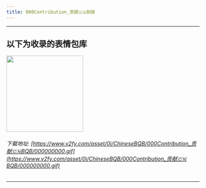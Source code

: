 ```yaml
---
title: 000Contribution_贡献🇨🇳BQB
---
```


------
## 以下为收录的表情包库

<!-- more -->

<img height='200px' style='height:200px;'  src='https://www.v2fy.com/asset/0i/ChineseBQB/000Contribution_贡献🇨🇳BQB/000000000.gif' data-original='https://www.v2fy.com/asset/0i/ChineseBQB/000Contribution_贡献🇨🇳BQB/000000000.gif' /><br/><h6>下载地址: [https://www.v2fy.com/asset/0i/ChineseBQB/000Contribution_贡献🇨🇳BQB/000000000.gif](https://www.v2fy.com/asset/0i/ChineseBQB/000Contribution_贡献🇨🇳BQB/000000000.gif)</h6><hr/>